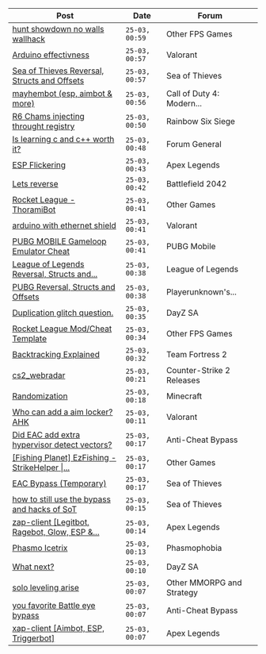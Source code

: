 |Post|Date|Forum|
|----|----|-----|
|[hunt showdown no walls wallhack](https://www.unknowncheats.me/forum/other-fps-games/625140-hunt-showdown-walls-wallhack.html)|`25-03, 00:59`|Other FPS Games|
|[Arduino effectivness](https://www.unknowncheats.me/forum/valorant/628817-arduino-effectivness.html)|`25-03, 00:57`|Valorant|
|[Sea of Thieves Reversal, Structs and Offsets](https://www.unknowncheats.me/forum/sea-of-thieves/278391-sea-thieves-reversal-structs-offsets.html)|`25-03, 00:57`|Sea of Thieves|
|[mayhembot (esp, aimbot & more)](https://www.unknowncheats.me/forum/call-of-duty-4-modern-warfare/522922-mayhembot-esp-aimbot.html)|`25-03, 00:56`|Call of Duty 4: Modern...|
|[R6 Chams injecting throught registry](https://www.unknowncheats.me/forum/rainbow-six-siege/594608-r6-chams-injecting-throught-registry.html)|`25-03, 00:50`|Rainbow Six Siege|
|[Is learning c and c++ worth it?](https://www.unknowncheats.me/forum/forum-general/624800-learning-worth.html)|`25-03, 00:48`|Forum General|
|[ESP Flickering](https://www.unknowncheats.me/forum/apex-legends/628828-esp-flickering.html)|`25-03, 00:43`|Apex Legends|
|[Lets reverse](https://www.unknowncheats.me/forum/battlefield-2042-a/628539-reverse.html)|`25-03, 00:42`|Battlefield 2042|
|[Rocket League - ThoramiBot](https://www.unknowncheats.me/forum/other-games/593885-rocket-league-thoramibot.html)|`25-03, 00:41`|Other Games|
|[arduino with ethernet shield](https://www.unknowncheats.me/forum/valorant/628340-arduino-ethernet-shield.html)|`25-03, 00:41`|Valorant|
|[PUBG MOBILE Gameloop Emulator Cheat](https://www.unknowncheats.me/forum/pubg-mobile/576303-pubg-mobile-gameloop-emulator-cheat.html)|`25-03, 00:41`|PUBG Mobile|
|[League of Legends Reversal, Structs and...](https://www.unknowncheats.me/forum/league-of-legends/310587-league-legends-reversal-structs-offsets.html)|`25-03, 00:38`|League of Legends|
|[PUBG Reversal, Structs and Offsets](https://www.unknowncheats.me/forum/playerunknown-s-battlegrounds/214976-pubg-reversal-structs-offsets.html)|`25-03, 00:38`|Playerunknown's...|
|[Duplication glitch question.](https://www.unknowncheats.me/forum/dayz-sa/628454-duplication-glitch-question.html)|`25-03, 00:35`|DayZ SA|
|[Rocket League Mod/Cheat Template](https://www.unknowncheats.me/forum/other-fps-games/580873-rocket-league-mod-cheat-template.html)|`25-03, 00:34`|Other FPS Games|
|[Backtracking Explained](https://www.unknowncheats.me/forum/team-fortress-2-a/628071-backtracking-explained.html)|`25-03, 00:32`|Team Fortress 2|
|[cs2_webradar](https://www.unknowncheats.me/forum/counter-strike-2-releases/608052-cs2_webradar.html)|`25-03, 00:21`|Counter-Strike 2 Releases|
|[Randomization](https://www.unknowncheats.me/forum/minecraft/626020-randomization.html)|`25-03, 00:18`|Minecraft|
|[Who can add a aim locker? AHK](https://www.unknowncheats.me/forum/valorant/628665-add-aim-locker-ahk.html)|`25-03, 00:11`|Valorant|
|[Did EAC add extra hypervisor detect vectors?](https://www.unknowncheats.me/forum/anti-cheat-bypass/628562-eac-add-extra-hypervisor-detect-vectors.html)|`25-03, 00:17`|Anti-Cheat Bypass|
|[\[Fishing Planet\] EzFishing - StrikeHelper \|...](https://www.unknowncheats.me/forum/other-games/503582-fishing-planet-ezfishing-strikehelper-fish-fight-free-premium.html)|`25-03, 00:17`|Other Games|
|[EAC Bypass (Temporary)](https://www.unknowncheats.me/forum/sea-of-thieves/627251-eac-bypass-temporary.html)|`25-03, 00:17`|Sea of Thieves|
|[how to still use the bypass and hacks of SoT](https://www.unknowncheats.me/forum/sea-of-thieves/628727-bypass-hacks-sot.html)|`25-03, 00:15`|Sea of Thieves|
|[zap-client \[Legitbot, Ragebot, Glow, ESP &...](https://www.unknowncheats.me/forum/apex-legends/628823-zap-client-legitbot-ragebot-glow-esp.html)|`25-03, 00:14`|Apex Legends|
|[Phasmo Icetrix](https://www.unknowncheats.me/forum/phasmophobia/432538-phasmo-icetrix.html)|`25-03, 00:13`|Phasmophobia|
|[What next?](https://www.unknowncheats.me/forum/dayz-sa/627666-what-next.html)|`25-03, 00:10`|DayZ SA|
|[solo leveling arise](https://www.unknowncheats.me/forum/other-mmorpg-and-strategy/628498-solo-leveling-arise.html)|`25-03, 00:07`|Other MMORPG and Strategy|
|[you favorite Battle eye bypass](https://www.unknowncheats.me/forum/anti-cheat-bypass/628816-favorite-battle-eye-bypass.html)|`25-03, 00:07`|Anti-Cheat Bypass|
|[xap-client \[Aimbot, ESP, Triggerbot\]](https://www.unknowncheats.me/forum/apex-legends/606842-xap-client-aimbot-esp-triggerbot.html)|`25-03, 00:07`|Apex Legends|
